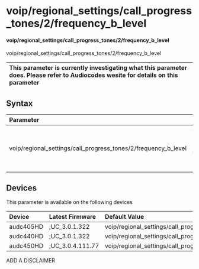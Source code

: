﻿---
description: voip/regional_settings/call_progress_tones/2/frequency_b_level
search: false
---

# voip/regional_settings/call_progress_tones/2/frequency_b_level

#### voip/regional_settings/call_progress_tones/2/frequency_b_level

voip/regional_settings/call_progress_tones/2/frequency_b_level


| This parameter is currently investigating what this parameter does. Please refer to Audiocodes wesite for details on this parameter | 
| :--- |

## Syntax
| Parameter | Syntax |
| :--- | :--- |
|voip/regional_settings/call_progress_tones/2/frequency_b_level | {% raw %} undefined {% endraw %}|

## Devices
This parameter is available on the following devices

| Device | Latest Firmware | Default Value |
|:---|:---|:---|
| audc405HD | ;UC_3.0.1.322 | voip/regional_settings/call_progress_tones/2/frequency_b_level=24 
| audc440HD | ;UC_3.0.1.322 | voip/regional_settings/call_progress_tones/2/frequency_b_level=24 
| audc450HD | ;UC_3.0.4.111.77 | voip/regional_settings/call_progress_tones/2/frequency_b_level=24 

ADD A DISCLAIMER
